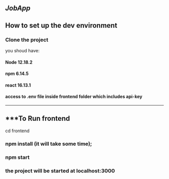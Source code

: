 ***JobApp***
--- 

## How to set up the dev environment
### Clone the project
you shoud have:
#### Node 12.18.2
#### npm 6.14.5
#### react 16.13.1
#### access to .env file inside frontend folder which includes api-key
---
***To Run frontend
---
cd frontend 
### npm install  (it will take some time);
### npm start 
### the project will be started at localhost:3000
